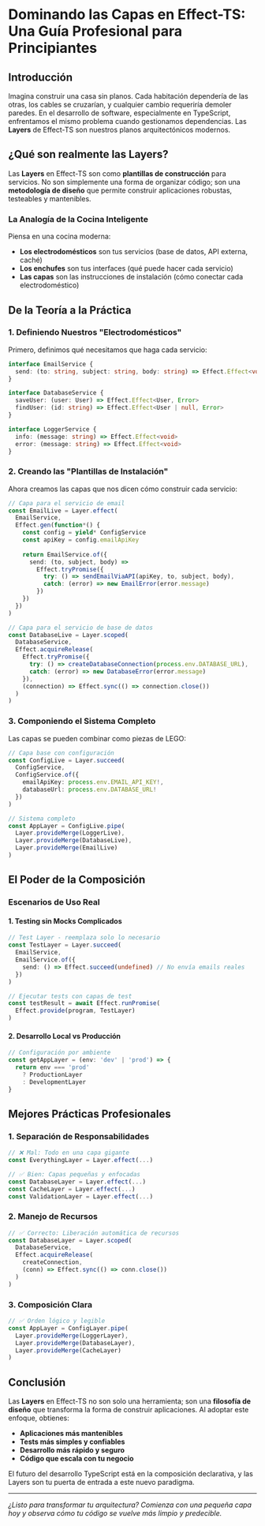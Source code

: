 # Dominando las Capas en Effect-TS: Una Guía Profesional para Principiantes

## Introducción

Imagina construir una casa sin planos. Cada habitación dependería de las otras, los cables se cruzarían, y cualquier cambio requeriría demoler paredes. En el desarrollo de software, especialmente en TypeScript, enfrentamos el mismo problema cuando gestionamos dependencias. Las **Layers** de Effect-TS son nuestros planos arquitectónicos modernos.

## ¿Qué son realmente las Layers?

Las **Layers** en Effect-TS son como **plantillas de construcción** para servicios. No son simplemente una forma de organizar código; son una **metodología de diseño** que permite construir aplicaciones robustas, testeables y mantenibles.

### La Analogía de la Cocina Inteligente

Piensa en una cocina moderna:
- **Los electrodomésticos** son tus servicios (base de datos, API externa, caché)
- **Los enchufes** son tus interfaces (qué puede hacer cada servicio)
- **Las capas** son las instrucciones de instalación (cómo conectar cada electrodoméstico)

## De la Teoría a la Práctica

### 1. Definiendo Nuestros "Electrodomésticos"

Primero, definimos qué necesitamos que haga cada servicio:

```typescript
interface EmailService {
  send: (to: string, subject: string, body: string) => Effect.Effect<void, Error>
}

interface DatabaseService {
  saveUser: (user: User) => Effect.Effect<User, Error>
  findUser: (id: string) => Effect.Effect<User | null, Error>
}

interface LoggerService {
  info: (message: string) => Effect.Effect<void>
  error: (message: string) => Effect.Effect<void>
}
```

### 2. Creando las "Plantillas de Instalación"

Ahora creamos las capas que nos dicen cómo construir cada servicio:

```typescript
// Capa para el servicio de email
const EmailLive = Layer.effect(
  EmailService,
  Effect.gen(function*() {
    const config = yield* ConfigService
    const apiKey = config.emailApiKey
    
    return EmailService.of({
      send: (to, subject, body) => 
        Effect.tryPromise({
          try: () => sendEmailViaAPI(apiKey, to, subject, body),
          catch: (error) => new EmailError(error.message)
        })
    })
  })
)

// Capa para el servicio de base de datos
const DatabaseLive = Layer.scoped(
  DatabaseService,
  Effect.acquireRelease(
    Effect.tryPromise({
      try: () => createDatabaseConnection(process.env.DATABASE_URL),
      catch: (error) => new DatabaseError(error.message)
    }),
    (connection) => Effect.sync(() => connection.close())
  )
)
```

### 3. Componiendo el Sistema Completo

Las capas se pueden combinar como piezas de LEGO:

```typescript
// Capa base con configuración
const ConfigLive = Layer.succeed(
  ConfigService,
  ConfigService.of({
    emailApiKey: process.env.EMAIL_API_KEY!,
    databaseUrl: process.env.DATABASE_URL!
  })
)

// Sistema completo
const AppLayer = ConfigLive.pipe(
  Layer.provideMerge(LoggerLive),
  Layer.provideMerge(DatabaseLive),
  Layer.provideMerge(EmailLive)
)
```

## El Poder de la Composición

### Escenarios de Uso Real

#### 1. Testing sin Mocks Complicados

```typescript
// Test Layer - reemplaza solo lo necesario
const TestLayer = Layer.succeed(
  EmailService,
  EmailService.of({
    send: () => Effect.succeed(undefined) // No envía emails reales
  })
)

// Ejecutar tests con capas de test
const testResult = await Effect.runPromise(
  Effect.provide(program, TestLayer)
)
```

#### 2. Desarrollo Local vs Producción

```typescript
// Configuración por ambiente
const getAppLayer = (env: 'dev' | 'prod') => {
  return env === 'prod' 
    ? ProductionLayer 
    : DevelopmentLayer
}
```

## Mejores Prácticas Profesionales

### 1. Separación de Responsabilidades

```typescript
// ❌ Mal: Todo en una capa gigante
const EverythingLayer = Layer.effect(...)

// ✅ Bien: Capas pequeñas y enfocadas
const DatabaseLayer = Layer.effect(...)
const CacheLayer = Layer.effect(...)
const ValidationLayer = Layer.effect(...)
```

### 2. Manejo de Recursos

```typescript
// ✅ Correcto: Liberación automática de recursos
const DatabaseLayer = Layer.scoped(
  DatabaseService,
  Effect.acquireRelease(
    createConnection,
    (conn) => Effect.sync(() => conn.close())
  )
)
```

### 3. Composición Clara

```typescript
// ✅ Orden lógico y legible
const AppLayer = ConfigLayer.pipe(
  Layer.provideMerge(LoggerLayer),
  Layer.provideMerge(DatabaseLayer),
  Layer.provideMerge(CacheLayer)
)
```

## Conclusión

Las **Layers** en Effect-TS no son solo una herramienta; son una **filosofía de diseño** que transforma la forma de construir aplicaciones. Al adoptar este enfoque, obtienes:

- **Aplicaciones más mantenibles**
- **Tests más simples y confiables**
- **Desarrollo más rápido y seguro**
- **Código que escala con tu negocio**

El futuro del desarrollo TypeScript está en la composición declarativa, y las Layers son tu puerta de entrada a este nuevo paradigma.

---

*¿Listo para transformar tu arquitectura? Comienza con una pequeña capa hoy y observa cómo tu código se vuelve más limpio y predecible.*

